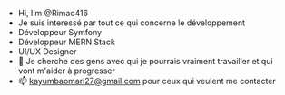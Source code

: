 - Hi, I’m @Rimao416
- Je suis interessé par tout ce qui concerne le développement
- Développeur Symfony
- Développeur MERN Stack
- UI/UX Designer
- 💞️ Je cherche des gens avec qui je pourrais vraiment travailler et qui vont m'aider à progresser
- 📫 kayumbaomari27@gmail.com pour ceux qui veulent me contacter

